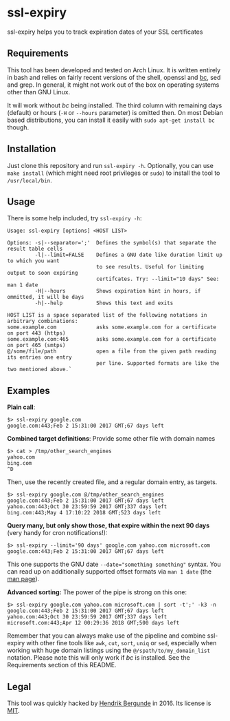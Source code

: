 # ssl-expiry
ssl-expiry helps you to track expiration dates of your SSL certificates

## Requirements

This tool has been developed and tested on Arch Linux. It is written entirely in bash and relies on fairly recent versions of the shell, openssl and [bc](https://www.gnu.org/software/bc/bc.html), sed and grep. In general, it might not work out of the box on operating systems other than GNU Linux.

It will work without *bc* being installed. The third column with remaining days (default) or hours (`-H` or `--hours` parameter) is omitted then. On most Debian based distributions, you can install it easily with `sudo apt-get install bc` though. 

## Installation

Just clone this repository and run `ssl-expiry -h`. Optionally, you can use `make install` (which might need root privileges or `sudo`) to install the tool to `/usr/local/bin`. 

## Usage

There is some help included, try `ssl-expiry -h`:

```
Usage: ssl-expiry [options] <HOST LIST>

Options: -s|--separator=';'  Defines the symbol(s) that separate the result table cells
         -l|--limit=FALSE    Defines a GNU date like duration limit up to which you want
                             to see results. Useful for limiting output to soon expiring
                             certifcates. Try: --limit="10 days" See: man 1 date
         -H|--hours          Shows expiration hint in hours, if ommitted, it will be days
         -h|--help           Shows this text and exits

HOST LIST is a space separated list of the following notations in arbitrary combinations:
some.example.com             asks some.example.com for a certificate on port 443 (https)
some.example.com:465         asks some.example.com for a certificate on port 465 (smtps)
@/some/file/path             open a file from the given path reading its entries one entry
                             per line. Supported formats are like the two mentioned above.`
```

## Examples

**Plain call**:
```
$> ssl-expiry google.com
google.com:443;Feb 2 15:31:00 2017 GMT;67 days left
```

**Combined target definitions**:
Provide some other file with domain names
```
$> cat > /tmp/other_search_engines
yahoo.com
bing.com
^D
```
Then, use the recently created file, and a regular domain entry, as targets.
```
$> ssl-expiry google.com @/tmp/other_search_engines
google.com:443;Feb 2 15:31:00 2017 GMT;67 days left
yahoo.com:443;Oct 30 23:59:59 2017 GMT;337 days left
bing.com:443;May 4 17:10:22 2018 GMT;523 days left
```

**Query many, but only show those, that expire within the next 90 days** (very handy for cron notifications!):
```
$> ssl-expiry --limit='90 days' google.com yahoo.com microsoft.com
google.com:443;Feb 2 15:31:00 2017 GMT;67 days left
```

This one supports the GNU date `--date="something something"` syntax. You can read up on additionally supported offset formats via `man 1 date` (the [man page](https://linux.die.net/man/1/date)).

**Advanced sorting:** The power of the pipe is strong on this one:
```
$> ssl-expiry google.com yahoo.com microsoft.com | sort -t';' -k3 -n
google.com:443;Feb 2 15:31:00 2017 GMT;67 days left
yahoo.com:443;Oct 30 23:59:59 2017 GMT;337 days left
microsoft.com:443;Apr 12 00:29:36 2018 GMT;500 days left
```

Remember that you can always make use of the pipeline and combine ssl-expiry with other fine tools like `awk`, `cut`, `sort`, `uniq` or `sed`, especially when working with huge domain listings using the `@/spath/to/my_domain_list` notation. Please note this will only work if *bc* is installed. See the Requirements section of this README.

## Legal

This tool was quickly hacked by [Hendrik Bergunde](https://github.com/hendrikb) in 2016. Its license is [MIT](https://github.com/hendrikb/ssl-expiry/blob/master/LICENSE).
